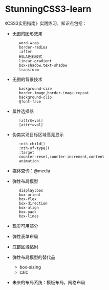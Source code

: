 # StunningCSS3-learn
《CSS3实用指南》实践练习，知识点包括：

* 无图的图形效果

		 word-wrap
		 border-radius
		 :after
		 HSLA色彩模式
		 linear-gradient
		 box-shadow,text-shadow
		 transform

* 无图的背景技术

		 background-size
		 border-image,border-image-repeat
		 background-clip
		 @font-face
* 属性选择器

		 [attr$=val]
		 [attr*=val]

* 伪类实现目标区域高亮显示

		 :nth-child()
		 :nth-of-type()
		 :target
		 counter-reset,counter-increment,content
		 animation

* 媒体查询：@media

* 弹性布局模型

		 display:box
		 box-orient
		 box-flex
		 box-direction
		 box-align
		 box-pack
		 box-lines
* 现实可用部分
 * 弹性表单布局
 * 底部区域黏附
 * 弹性布局模型的替代品
 	 * box-sizing
 	 * calc
* 未来的布局系统：模板布局，网格布局 